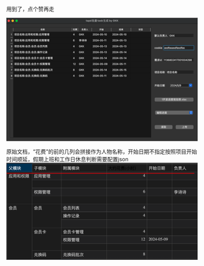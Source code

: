 用到了，点个赞再走

![](img/main.png) 

原始文档，“花费”的前的几列会拼接作为人物名称，开始日期不指定按照项目开始时间顺延，假期上班和工作日休息判断需要配置json
![](img/source.png) 